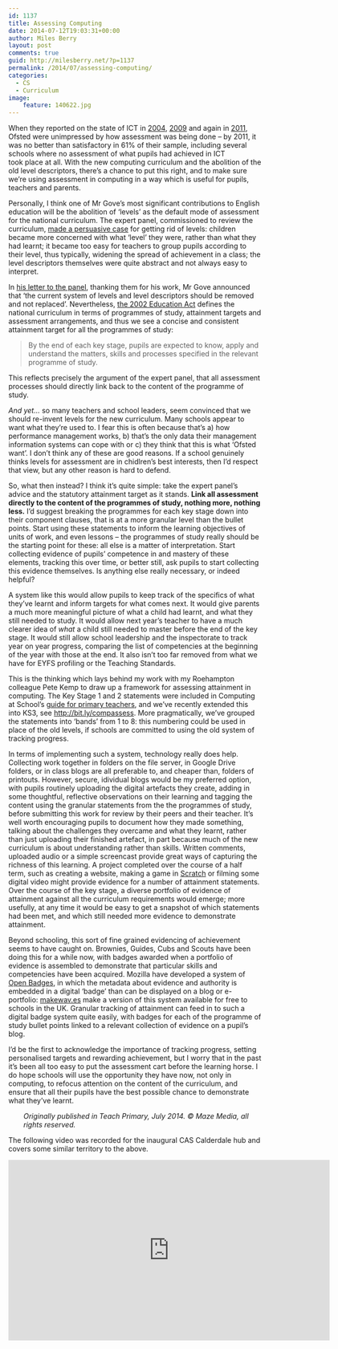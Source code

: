 ```yaml
---
id: 1137
title: Assessing Computing
date: 2014-07-12T19:03:31+00:00
author: Miles Berry
layout: post 
comments: true
guid: http://milesberry.net/?p=1137
permalink: /2014/07/assessing-computing/
categories:
  - CS
  - Curriculum
image:
    feature: 140622.jpg
---
```

When they reported on the state of ICT in [2004](http://www.ofsted.gov.uk/sites/default/files/documents/surveys-and-good-practice/t/The%20impact%20of%20government%20initiatives%20five%20years%20on%20%28PDF%20format%29.pdf), [2009](http://www.ofsted.gov.uk/sites/default/files/documents/surveys-and-good-practice/t/The%20importance%20of%20ICT.pdf) and again in [2011](http://www.ofsted.gov.uk/sites/default/files/documents/surveys-and-good-practice/i/ICT%20in%20schools%202008-2011.pdf), Ofsted were unimpressed by how assessment was being done &#8211; by 2011, it was no better than satisfactory in 61% of their sample, including several schools where no assessment of what pupils had achieved in ICT took place at all. With the new computing curriculum and the abolition of the old level descriptors, there&#8217;s a chance to put this right, and to make sure we&#8217;re using assessment in computing in a way which is useful for pupils, teachers and parents.

Personally, I think one of Mr Gove&#8217;s most significant contributions to English education will be the abolition of &#8216;levels&#8217; as the default mode of assessment for the national curriculum. The expert panel, commissioned to review the curriculum, [made a persuasive case](https://www.gov.uk/government/uploads/system/uploads/attachment_data/file/175439/NCR-Expert_Panel_Report.pdf) for getting rid of levels: children became more concerned with what &#8216;level&#8217; they were, rather than what they had learnt; it became too easy for teachers to group pupils according to their level, thus typically, widening the spread of achievement in a class; the level descriptors themselves were quite abstract and not always easy to interpret.

In [his letter to the panel](http://media.education.gov.uk/assets/files/pdf/l/secretary%20of%20state%20letter%20to%20tim%20oates%20regarding%20the%20national%20curriculum%20review%2011%20june%202012.pdf), thanking them for his work, Mr Gove announced that &#8216;the current system of levels and level descriptors should be removed and not replaced&#8217;. Nevertheless, [the 2002 Education Act](http://www.legislation.gov.uk/ukpga/2002/32/section/87) defines the national curriculum in terms of programmes of study, attainment targets and assessment arrangements, and thus we see a concise and consistent attainment target for all the programmes of study:

> By the end of each key stage, pupils are expected to know, apply and understand the matters, skills and processes specified in the relevant programme of study.

This reflects precisely the argument of the expert panel, that all assessment processes should directly link back to the content of the programme of study.

_And yet&#8230;_ so many teachers and school leaders, seem convinced that we should re-invent levels for the new curriculum. Many schools appear to want what they&#8217;re used to. I fear this is often because that&#8217;s a) how performance management works, b) that&#8217;s the only data their management information systems can cope with or c) they think that this is what &#8216;Ofsted want&#8217;. I don&#8217;t think any of these are good reasons. If a school genuinely thinks levels for assessment are in chidlren&#8217;s best interests, then I&#8217;d respect that view, but any other reason is hard to defend.



So, what then instead? I think it&#8217;s quite simple: take the expert panel&#8217;s advice and the statutory attainment target as it stands. **Link all assessment directly to the content of the programmes of study, nothing more, nothing less.** I&#8217;d suggest breaking the programmes for each key stage down into their component clauses, that is at a more granular level than the bullet points. Start using these statements to inform the learning objectives of units of work, and even lessons &#8211; the programmes of study really should be the starting point for these: all else is a matter of interpretation. Start collecting evidence of pupils&#8217; competence in and mastery of these elements, tracking this over time, or better still, ask pupils to start collecting this evidence themselves. Is anything else really necessary, or indeed helpful?

A system like this would allow pupils to keep track of the specifics of what they&#8217;ve learnt and inform targets for what comes next. It would give parents a much more meaningful picture of what a child had learnt, and what they still needed to study. It would allow next year&#8217;s teacher to have a much clearer idea of _what_ a child still needed to master before the end of the key stage. It would still allow school leadership and the inspectorate to track year on year progress, comparing the list of competencies at the beginning of the year with those at the end. It also isn&#8217;t too far removed from what we have for EYFS profiling or the Teaching Standards.

This is the thinking which lays behind my work with my Roehampton colleague Pete Kemp to draw up a framework for assessing attainment in computing. The Key Stage 1 and 2 statements were included in Computing at School&#8217;s [guide for primary teachers](http://www.computingatschool.org.uk/index.php?id=primary-national-curriculum-guidance), and we&#8217;ve recently extended this into KS3, see <http://bit.ly/compassess>. More pragmatically, we&#8217;ve grouped the statements into &#8216;bands&#8217; from 1 to 8: this numbering could be used in place of the old levels, if schools are committed to using the old system of tracking progress.

In terms of implementing such a system, technology really does help. Collecting work together in folders on the file server, in Google Drive folders, or in class blogs are all preferable to, and cheaper than, folders of printouts. However, secure, idividual blogs would be my preferred option, with pupils routinely uploading the digital artefacts they create, adding in some thoughtful, reflective observations on their learning and tagging the content using the granular statements from the the programmes of study, before submitting this work for review by their peers and their teacher. It&#8217;s well worth encouraging pupils to document how they made something, talking about the challenges they overcame and what they learnt, rather than just uploading their finished artefact, in part because much of the new curriculum is about understanding rather than skills. Written comments, uploaded audio or a simple screencast provide great ways of capturing the richness of this learning. A project completed over the course of a half term, such as creating a website, making a game in [Scratch](http://scratch.mit.edu) or filming some digital video might provide evidence for a number of attainment statements. Over the course of the key stage, a diverse portfolio of evidence of attainment against all the curriculum requirements would emerge; more usefully, at any time it would be easy to get a snapshot of which statements had been met, and which still needed more evidence to demonstrate attainment.

Beyond schooling, this sort of fine grained evidencing of achievement seems to have caught on. Brownies, Guides, Cubs and Scouts have been doing this for a while now, with badges awarded when a portfolio of evidence is assembled to demonstrate that particular skills and competencies have been acquired. Mozilla have developed a system of [Open Badges](http://www.openbadges.org/), in which the metadata about evidence and authority is embedded in a digital &#8216;badge&#8217; than can be displayed on a blog or e-portfolio: [makewav.es](https://www.makewav.es/) make a version of this system available for free to schools in the UK. Granular tracking of attainment can feed in to such a digital badge system quite easily, with badges for each of the programme of study bullet points linked to a relevant collection of evidence on a pupil&#8217;s blog.

I&#8217;d be the first to acknowledge the importance of tracking progress, setting personalised targets and rewarding achievement, but I worry that in the past it&#8217;s been all too easy to put the assessment cart before the learning horse. I do hope schools will use the opportunity they have now, not only in computing, to refocus attention on the content of the curriculum, and ensure that all their pupils have the best possible chance to demonstrate what they&#8217;ve learnt.

<p style="padding-left: 30px;">
  <em>Originally published in Teach Primary, July 2014. © Maze Media, all rights reserved.</em>
</p>

The following video was recorded for the inaugural CAS Calderdale hub and covers some similar territory to the above.

<iframe width="640" height="360" src="https://www.youtube.com/embed/wgmG72lEnLI" frameborder="0" allowfullscreen></iframe>
